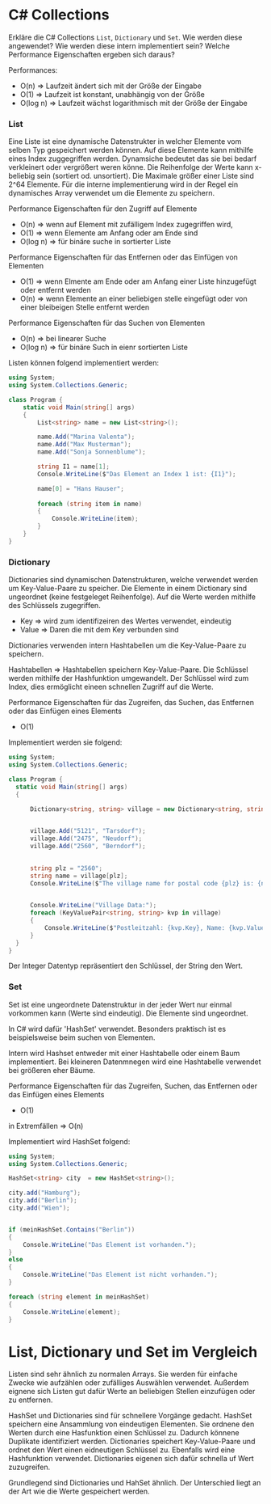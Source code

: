 # C# Collections

Erkläre die C# Collections `List`, `Dictionary` und `Set`. Wie werden diese angewendet? Wie werden diese intern implementiert sein? Welche Performance Eigenschaften ergeben sich daraus?

Performances:

- O(n) => Laufzeit ändert sich mit der Größe der Eingabe
- O(1) => Laufzeit ist konstant, unabhängig von der Größe
- O(log n) => Laufzeit wächst logarithmisch mit der Größe der Eingabe 

### List

Eine Liste ist eine dynamische Datenstrukter in welcher Elemente vom selben Typ gespeichert werden können. Auf diese Elemente kann mithilfe eines Index zuggegriffen werden. Dynamsiche bedeutet das sie bei bedarf verkleinert oder vergrößert weren könne. Die Reihenfolge der Werte kann x-beliebig sein (sortiert od. unsortiert). Die Maximale größer einer Liste sind 2^64 Elemente.
Für die interne implementierung wird in der Regel ein dynamisches Array verwendet um die Elemente zu speichern.

Performance Eigenschaften für den Zugriff auf Elemente 
- O(n) => wenn auf Element mit zufälligem Index zugegriffen wird, 
- O(1) => wenn Elemente am Anfang oder am Ende sind  
- O(log n) => für binäre suche in sortierter Liste 
 
Performance Eigenschaften für das Entfernen oder das Einfügen von Elementen
- O(1) => wenn Elmente am Ende oder am Anfang einer Liste hinzugefügt oder entfernt werden 
- O(n) => wenn Elemente an einer beliebigen stelle eingefügt oder von einer bleibeigen Stelle entfernt werden

Performance Eigenschaften für das Suchen von Elementen
- O(n) => bei linearer Suche 
- O(log n) => für binäre Such in eienr sortierten Liste 



Listen können folgend implementiert werden:
```C#
using System;
using System.Collections.Generic;

class Program {
    static void Main(string[] args)
    {
        List<string> name = new List<string>();

        name.Add("Marina Valenta");
        name.Add("Max Musterman");
        name.Add("Sonja Sonnenblume");

        string I1 = name[1]; 
        Console.WriteLine($"Das Element an Index 1 ist: {I1}");

        name[0] = "Hans Hauser";
        
        foreach (string item in name)
        {
            Console.WriteLine(item);
        }
    }
}

```
### Dictionary

Dictionaries sind dynamischen Datenstrukturen, welche verwendet werden um Key-Value-Paare zu speicher. Die Elemente in einem Dictionary sind ungeordnet (keine festgeleget Reihenfolge). Auf die Werte werden mithilfe des Schlüssels zugegriffen. 
- Key => wird zum identifizeiren des Wertes verwendet, eindeutig 
- Value => Daren die mit dem Key verbunden sind 

Dictionaries verwenden intern Hashtabellen um die Key-Value-Paare zu speichern.

Hashtabellen => Hashtabellen speichern Key-Value-Paare. Die Schlüssel werden mithilfe der Hashfunktion umgewandelt. Der Schlüssel wird zum Index, dies ermöglicht eineen schnellen Zugriff auf die Werte. 

Performance Eigenschaften für das Zugreifen, das Suchen, das Entfernen oder das Einfügen eines Elements
- O(1) 

  
Implementiert werden sie folgend:
```C#
using System;
using System.Collections.Generic;

class Program {
  static void Main(string[] args)
  {

      Dictionary<string, string> village = new Dictionary<string, string>();

     
      village.Add("5121", "Tarsdorf");
      village.Add("2475", "Neudorf");
      village.Add("2560", "Berndorf");

     
      string plz = "2560";
      string name = village[plz];
      Console.WriteLine($"The village name for postal code {plz} is: {name}");

      
      Console.WriteLine("Village Data:");
      foreach (KeyValuePair<string, string> kvp in village)
      {
          Console.WriteLine($"Postleitzahl: {kvp.Key}, Name: {kvp.Value}");
      }
  }
}
```
Der Integer Datentyp repräsentiert den Schlüssel, der String den Wert. 


### Set

Set ist eine ungeordnete Datenstruktur in der jeder Wert nur einmal vorkommen kann (Werte sind eindeutig). Die Elemente sind ungeordnet. 

In C# wird dafür 'HashSet' verwendet. Besonders praktisch ist es beispielsweise beim suchen von Elementen.

Intern wird Hashset entweder mit einer Hashtabelle oder einem Baum implementiert. Bei kleineren Datenmnegen wird eine Hashtabelle verwendet bei größeren eher Bäume.

Performance Eigenschaften für das Zugreifen, Suchen, das Entfernen oder das Einfügen eines Elements
- O(1) 
  
in Extremfällen => O(n)

Implementiert wird HashSet folgend:
```C#
using System;
using System.Collections.Generic;

HashSet<string> city  = new HashSet<string>();

city.add("Hamburg");
city.add("Berlin");
city.add("Wien");


if (meinHashSet.Contains("Berlin"))
{
    Console.WriteLine("Das Element ist vorhanden.");
}
else
{
    Console.WriteLine("Das Element ist nicht vorhanden.");
}

foreach (string element in meinHashSet)
{
    Console.WriteLine(element);
}
```

# List, Dictionary und Set im Vergleich 

Listen sind sehr ähnlich zu normalen Arrays. Sie werden für einfache Zwecke wie aufzählen oder zufälliges Auswählen verwendet. Außerdem eignene sich Listen gut dafür Werte an beliebigen Stellen einzufügen oder zu entfernen.

HashSet und Dictionaries sind für schnellere Vorgänge gedacht. 
HashSet speichern eine Ansammlung von eindeutigen Elementen. Sie ordnene den Werten durch eine Hasfunktion einen Schlüssel zu. Dadurch könnene Duplikate identifiziert werden. 
Dictionaries speichert Key-Value-Paare und ordnet den Wert einen eidneutigen Schlüssel zu. Ebenfalls wird eine Hashfunktion verwendet. Dictionaries eigenen sich dafür schnella uf Wert zuzugreifen. 

Grundlegend sind Dictionaries und HahSet ähnlich. Der Unterschied liegt an der Art wie die Werte gespeichert werden.